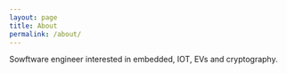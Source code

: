 ```yaml
---
layout: page
title: About
permalink: /about/
---
```



Sowftware engineer interested in embedded, IOT, EVs and cryptography. 
